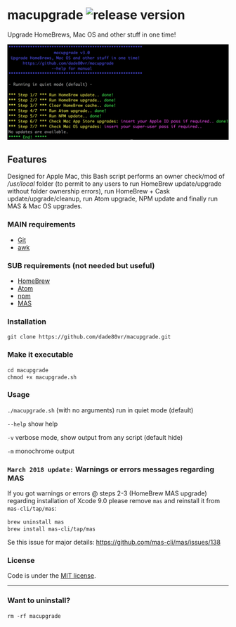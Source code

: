 # macupgrade ![release version](https://img.shields.io/github/release/dade80vr/macupgrade.svg)
Upgrade HomeBrews, Mac OS and other stuff in one time!

![Image of macupgrade at work](macupgrade.png)

## Features

Designed for Apple Mac, this Bash script performs an owner check/mod of _/usr/local_ folder (to permit to any users to run HomeBrew update/upgrade without folder ownership errors), run HomeBrew + Cask update/upgrade/cleanup, run Atom upgrade, NPM update and finally run MAS & Mac OS upgrades.

### MAIN requirements

* [Git](https://git-scm.com/download/mac)
* [awk](http://macappstore.org/gawk)

### SUB requirements (not needed but useful)

* [HomeBrew](https://brew.sh)
* [Atom](https://atom.io)
* [npm](https://www.npmjs.com)
* [MAS](https://github.com/mas-cli/mas)

### Installation

```shell
git clone https://github.com/dade80vr/macupgrade.git
```

### Make it executable

```shell
cd macupgrade
chmod +x macupgrade.sh
```

### Usage

`./macupgrade.sh` (with no arguments) run in quiet mode (default)

`--help` show help

`-v` verbose mode, show output from any script (default hide)

`-m` monochrome output

### `March 2018 update:` Warnings or errors messages regarding MAS

If you got warnings or errors @ steps 2-3 (HomeBrew MAS upgrade) regarding installation of Xcode 9.0 please remove `mas` and reinstall it from `mas-cli/tap/mas`:

```shell
brew uninstall mas
brew install mas-cli/tap/mas
```

Se this issue for major details:
https://github.com/mas-cli/mas/issues/138

### License

Code is under the [MIT license](LICENSE).

---

### Want to uninstall?

```shell
rm -rf macupgrade
```
